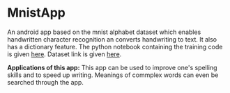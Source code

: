 # MnistApp
An android app based on the mnist alphabet dataset which enables handwritten character recognition an converts handwriting to text. 
It also has a dictionary feature.
The python notebook containing the training code is given [here](https://drive.google.com/open?id=1JMz1FDOPV2BmE0TkUKO0kcANC9ykUWfq).
Dataset link is given [here](https://www.kaggle.com/yairhadad1/cnn-for-handwritten-alphabets).

**Applications of this app:**
This app can be used to improve one's spelling skills and to speed up writing. Meanings of commplex words can even be searched through the app.
